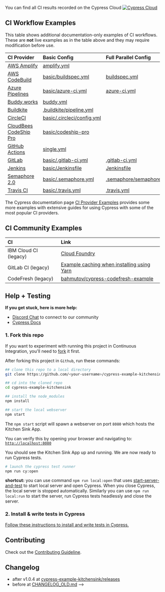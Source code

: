 <!-- # Kitchen Sink [![renovate-app badge][renovate-badge]][renovate-app] [![semantic-release][semantic-image] ][semantic-url]

This is an example app used to showcase [Cypress.io](https://www.cypress.io/) testing. The application uses every API command in Cypress for demonstration purposes. Additionally this example app is configured to run tests in various CI platforms. The [tests](https://github.com/cypress-io/cypress-example-kitchensink/tree/master/cypress/e2e) are also heavily commented. For a full reference of our documentation, go to [docs.cypress.io](https://docs.cypress.io/).

To see the kitchen sink application, visit [example.cypress.io](https://example.cypress.io/).

[renovate-badge]: https://img.shields.io/badge/renovate-app-blue.svg
[renovate-app]: https://renovateapp.com/
[semantic-image]: https://img.shields.io/badge/%20%20%F0%9F%93%A6%F0%9F%9A%80-semantic--release-e10079.svg
[semantic-url]: https://github.com/semantic-release/semantic-release

## CI Status

The following table lists live workflows from various CI providers. These each independently test the contents of this example repository. They run and record using [Cypress Cloud](https://on.cypress.io/guides/cloud/introduction) with their results displaying centrally under Cypress Cloud [ProjectId `4b7344`](https://cloud.cypress.io/#/projects/4b7344/runs). Each CI provider shows its build status on its own site:

CI Provider |  Workflow | Build Status |
:--- | :--- | :--- |
[AppVeyor][AppVeyor docs] | [appveyor.yml][AppVeyor workflow] | [![AppVeyor CI][AppVeyor badge]][AppVeyor log] |
[CircleCI][CircleCi docs] |  [.circleci/config.yml][CircleCI workflow] | [![CircleCI][CircleCI badge]][CircleCI log] |
[**cypress-io/github-action**][Cy GitHub Actions docs] | [using-action.yml][Cy GitHub Actions workflow] | [![Cypress GHA status][Cy GitHub Actions badge]][Cy GitHub Actions log]
[GitHub Actions][GitHub Actions docs] | [parallel.yml][GitHub Actions workflow] | [![Parallel tests status][GitHub Actions badge]][GitHub Actions log]
[Netlify][Netlify docs]  | [netlify.toml][Netlify workflow] | [![Netlify Status][Netlify badge]][Netlify log]

<!-- CI provider links -->
[AppVeyor docs]:            https://www.appveyor.com/docs/
[AppVeyor badge]:           https://ci.appveyor.com/api/projects/status/bo4x59pha1eb18de/branch/master?svg=true
[AppVeyor log]:             https://ci.appveyor.com/project/cypress-io/cypress-example-kitchensink
[AppVeyor workflow]:        appveyor.yml

[CircleCI docs]:            https://circleci.com/docs/
[CircleCI badge]:           https://circleci.com/gh/cypress-io/cypress-example-kitchensink/tree/master.svg?style=shield
[CircleCI log]:             https://circleci.com/gh/cypress-io/cypress-example-kitchensink/tree/master
[CircleCI workflow]:        .circleci/config.yml

[Cy GitHub Actions docs]:   https://github.com/cypress-io/github-action#readme
[Cy GitHub Actions badge]:  https://github.com/cypress-io/cypress-example-kitchensink/actions/workflows/using-action.yml/badge.svg
[Cy GitHub Actions log]:    https://github.com/cypress-io/cypress-example-kitchensink/actions/workflows/using-action.yml?query=branch%3Amaster
[Cy GitHub Actions workflow]:  .github/workflows/using-action.yml

[GitHub Actions docs]:      https://docs.github.com/en/actions
[GitHub Actions badge]:     https://github.com/cypress-io/cypress-example-kitchensink/actions/workflows/parallel.yml/badge.svg
[GitHub Actions log]:       https://github.com/cypress-io/cypress-example-kitchensink/actions/workflows/parallel.yml?query=branch%3Amaster
[GitHub Actions workflow]:  .github/workflows/parallel.yml

[Netlify docs]:             https://docs.netlify.com/
[Netlify badge]:            https://api.netlify.com/api/v1/badges/016bd76b-ebfd-4071-94d9-8668afbb56f7/deploy-status?branch=master
[Netlify log]:              https://app.netlify.com/sites/cypress-example-kitchensink/deploys
[Netlify workflow]:         netlify.toml

You can find all CI results recorded on the Cypress Cloud
[![Cypress Cloud](https://img.shields.io/endpoint?url=https://cloud.cypress.io/badge/simple/4b7344/master&style=flat&logo=cypress)](https://cloud.cypress.io/projects/4b7344/runs)
## CI Workflow Examples

This table shows additional documentation-only examples of CI workflows. These are **not** live examples as in the table above and they may require modification before use.

CI Provider |  Basic Config | Full Parallel Config
:--- |  :--- | :---
[AWS Amplify][AWS Amplify docs] | [amplify.yml](amplify.yml) |
[AWS CodeBuild][AWS CodeBuild docs] | [basic/buildspec.yml](./basic/buildspec.yml) | [buildspec.yml](buildspec.yml)
[Azure Pipelines][Azure Pipelines docs] | [basic/azure-ci.yml](basic/azure-ci.yml) | [azure-ci.yml](azure-ci.yml)
[Buddy.works][Buddy.works docs] | [buddy.yml](buddy.yml)
[Buildkite][Buildkite docs] | [.buildkite/pipeline.yml](.buildkite/pipeline.yml)
[CircleCI][CircleCi docs]  | [basic/.circleci/config.yml](basic/.circleci/config.yml)
[CloudBees CodeShip Pro][CloudBees CodeShip Pro docs] | [basic/codeship-pro](basic/codeship-pro)
[GitHub Actions][GitHub Actions docs] |  [single.yml](.github/workflows/single.yml)
[GitLab][GitLab docs] | [basic/.gitlab-ci.yml](basic/.gitlab-ci.yml) | [.gitlab-ci.yml](.gitlab-ci.yml)
[Jenkins][Jenkins docs] | [basic/Jenkinsfile](basic/Jenkinsfile) | [Jenkinsfile](Jenkinsfile)
[Semaphore 2.0][Semaphore 2.0 docs] | [basic/.semaphore.yml](basic/.semaphore.yml) | [.semaphore/semaphore.yml](.semaphore/semaphore.yml)
[Travis CI][Travis CI docs] | [basic/.travis.yml](basic/.travis.yml) | [.travis.yml](.travis.yml)

<!-- CI provider doc links -->
[AWS Amplify docs]:             https://docs.amplify.aws/
[AWS CodeBuild docs]:           https://docs.aws.amazon.com/codebuild/
[Azure Pipelines docs]:         https://learn.microsoft.com/en-us/azure/devops/pipelines/
[Buddy.works docs]:             https://buddy.works/docs
[Buildkite docs]:               https://buildkite.com/docs
[CloudBees CodeShip Pro docs]:  https://docs.cloudbees.com/docs/cloudbees-codeship/
[GitLab docs]:                  https://docs.gitlab.com/ee/ci/yaml/
[Jenkins docs]:                 https://www.jenkins.io/doc/
[Semaphore 2.0 docs]:           https://docs.semaphoreci.com/
[Travis CI docs]:               https://docs.travis-ci.com/

The Cypress documentation page [CI Provider Examples](https://docs.cypress.io/guides/continuous-integration/ci-provider-examples) provides some more examples with extensive guides for using Cypress with some of the most popular CI providers.

## CI Community Examples

CI | Link
:--- | :--- |
IBM Cloud CI (legacy) | [Cloud Foundry](https://github.com/iamgollum/cypress-example-kitchensink/tree/281-ibm-cloud-pipeline)
GitLab CI (legacy) | [Example caching when installing using Yarn](https://gitlab.com/bahmutov/cypress-yarn-gitlab-ci-example)
CodeFresh (legacy) | [bahmutov/cypress-codefresh-example](https://github.com/bahmutov/cypress-codefresh-example)

## Help + Testing

**If you get stuck, here is more help:**

* [Discord Chat](https://on.cypress.io/discord) to connect to our community
* [Cypress Docs](https://on.cypress.io)

### 1. Fork this repo

If you want to experiment with running this project in Continuous Integration, you'll need to [fork](https://github.com/cypress-io/cypress-example-kitchensink#fork-destination-box) it first.

After forking this project in `Github`, run these commands:

```bash
## clone this repo to a local directory
git clone https://github.com/<your-username>/cypress-example-kitchensink.git

## cd into the cloned repo
cd cypress-example-kitchensink

## install the node_modules
npm install

## start the local webserver
npm start
```

The `npm start` script will spawn a webserver on port `8080` which hosts the Kitchen Sink App.

You can verify this by opening your browser and navigating to: [`http://localhost:8080`](http://localhost:8080)

You should see the Kitchen Sink App up and running. We are now ready to run Cypress tests.

```bash
# launch the cypress test runner
npm run cy:open
```

**shortcut:** you can use command `npm run local:open` that uses [start-server-and-test](https://github.com/bahmutov/start-server-and-test) to start local server and open Cypress. When you close Cypress, the local server is stopped automatically. Similarly you can use `npm run local:run` to start the server, run Cypress tests headlessly and close the server.

### 2. Install & write tests in Cypress

[Follow these instructions to install and write tests in Cypress.](https://on.cypress.io/installing-cypress)

## Contributing

Check out the [Contributing Guideline](/CONTRIBUTING.md).

## Changelog

- after v1.0.4 at [cypress-example-kitchensink/releases](https://github.com/cypress-io/cypress-example-kitchensink/releases)
- before at [CHANGELOG_OLD.md](CHANGELOG_OLD.md) -->
